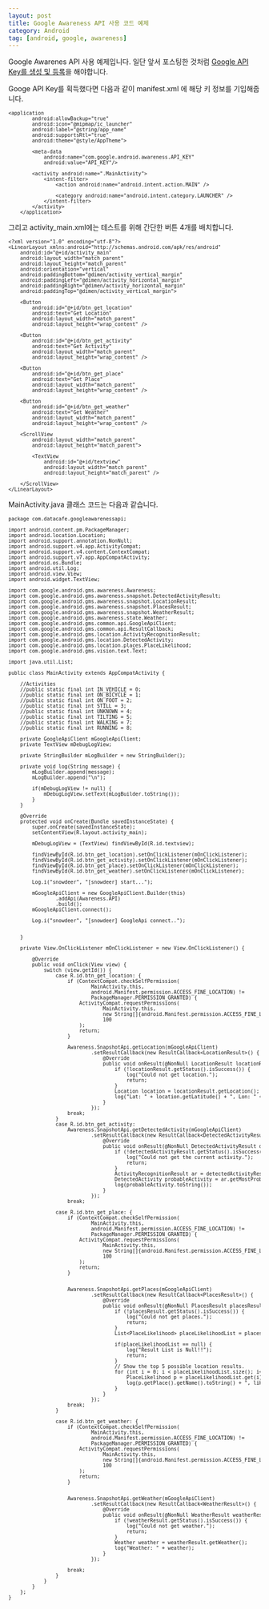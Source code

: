 ```yaml
---
layout: post
title: Google Awareness API 사용 코드 예제
category: Android
tag: [android, google, awareness]
---
```


Google Awarenes API 사용 예제입니다.
일단 앞서 포스팅한 것처럼 [Google API Key를 생성 및 등록](http://snowdeer.github.io//android/2016/12/04/android-how-to-use-google-api-key.html)을 해야합니다.

Googe API Key를 획득했다면 다음과 같이 manifest.xml 에 해당 키 정보를 기입해줍니다.

<pre class="prettyprint" style="font-size:0.7em;">
&lt;application
        android:allowBackup="true"
        android:icon="@mipmap/ic_launcher"
        android:label="@string/app_name"
        android:supportsRtl="true"
        android:theme="@style/AppTheme"&gt;

        &lt;meta-data
            android:name="com.google.android.awareness.API_KEY"
            android:value="API_KEY"/&gt;

        &lt;activity android:name=".MainActivity"&gt;
            &lt;intent-filter&gt;
                &lt;action android:name="android.intent.action.MAIN" /&gt;

                &lt;category android:name="android.intent.category.LAUNCHER" /&gt;
            &lt;/intent-filter&gt;
        &lt;/activity&gt;
    &lt;/application&gt;
</pre>

그리고 activity_main.xml에는 테스트를 위해 간단한 버튼 4개를 배치합니다.

<pre class="prettyprint" style="font-size:0.7em;">
&lt;?xml version="1.0" encoding="utf-8"?&gt;
&lt;LinearLayout xmlns:android="http://schemas.android.com/apk/res/android"
    android:id="@+id/activity_main"
    android:layout_width="match_parent"
    android:layout_height="match_parent"
    android:orientation="vertical"
    android:paddingBottom="@dimen/activity_vertical_margin"
    android:paddingLeft="@dimen/activity_horizontal_margin"
    android:paddingRight="@dimen/activity_horizontal_margin"
    android:paddingTop="@dimen/activity_vertical_margin"&gt;

    &lt;Button
        android:id="@+id/btn_get_location"
        android:text="Get Location"
        android:layout_width="match_parent"
        android:layout_height="wrap_content" /&gt;

    &lt;Button
        android:id="@+id/btn_get_activity"
        android:text="Get Activity"
        android:layout_width="match_parent"
        android:layout_height="wrap_content" /&gt;

    &lt;Button
        android:id="@+id/btn_get_place"
        android:text="Get Place"
        android:layout_width="match_parent"
        android:layout_height="wrap_content" /&gt;

    &lt;Button
        android:id="@+id/btn_get_weather"
        android:text="Get Weather"
        android:layout_width="match_parent"
        android:layout_height="wrap_content" /&gt;

    &lt;ScrollView
        android:layout_width="match_parent"
        android:layout_height="match_parent"&gt;

        &lt;TextView
            android:id="@+id/textview"
            android:layout_width="match_parent"
            android:layout_height="match_parent" /&gt;

    &lt;/ScrollView&gt;
&lt;/LinearLayout&gt;
</pre>

MainActivity.java 클래스 코드는 다음과 같습니다.

<pre class="prettyprint" style="font-size:0.7em;">
package com.datacafe.googleawarenessapi;

import android.content.pm.PackageManager;
import android.location.Location;
import android.support.annotation.NonNull;
import android.support.v4.app.ActivityCompat;
import android.support.v4.content.ContextCompat;
import android.support.v7.app.AppCompatActivity;
import android.os.Bundle;
import android.util.Log;
import android.view.View;
import android.widget.TextView;

import com.google.android.gms.awareness.Awareness;
import com.google.android.gms.awareness.snapshot.DetectedActivityResult;
import com.google.android.gms.awareness.snapshot.LocationResult;
import com.google.android.gms.awareness.snapshot.PlacesResult;
import com.google.android.gms.awareness.snapshot.WeatherResult;
import com.google.android.gms.awareness.state.Weather;
import com.google.android.gms.common.api.GoogleApiClient;
import com.google.android.gms.common.api.ResultCallback;
import com.google.android.gms.location.ActivityRecognitionResult;
import com.google.android.gms.location.DetectedActivity;
import com.google.android.gms.location.places.PlaceLikelihood;
import com.google.android.gms.vision.text.Text;

import java.util.List;

public class MainActivity extends AppCompatActivity {

    //Activities
    //public static final int IN_VEHICLE = 0;
    //public static final int ON_BICYCLE = 1;
    //public static final int ON_FOOT = 2;
    //public static final int STILL = 3;
    //public static final int UNKNOWN = 4;
    //public static final int TILTING = 5;
    //public static final int WALKING = 7;
    //public static final int RUNNING = 8;

    private GoogleApiClient mGoogleApiClient;
    private TextView mDebugLogView;

    private StringBuilder mLogBuilder = new StringBuilder();

    private void log(String message) {
        mLogBuilder.append(message);
        mLogBuilder.append("\n");

        if(mDebugLogView != null) {
            mDebugLogView.setText(mLogBuilder.toString());
        }
    }

    @Override
    protected void onCreate(Bundle savedInstanceState) {
        super.onCreate(savedInstanceState);
        setContentView(R.layout.activity_main);

        mDebugLogView = (TextView) findViewById(R.id.textview);

        findViewById(R.id.btn_get_location).setOnClickListener(mOnClickListener);
        findViewById(R.id.btn_get_activity).setOnClickListener(mOnClickListener);
        findViewById(R.id.btn_get_place).setOnClickListener(mOnClickListener);
        findViewById(R.id.btn_get_weather).setOnClickListener(mOnClickListener);

        Log.i("snowdeer", "[snowdeer] start...");

        mGoogleApiClient = new GoogleApiClient.Builder(this)
                .addApi(Awareness.API)
                .build();
        mGoogleApiClient.connect();

        Log.i("snowdeer", "[snowdeer] GoogleApi connect..");


    }

    private View.OnClickListener mOnClickListener = new View.OnClickListener() {

        @Override
        public void onClick(View view) {
            switch (view.getId()) {
                case R.id.btn_get_location: {
                    if (ContextCompat.checkSelfPermission(
                            MainActivity.this,
                            android.Manifest.permission.ACCESS_FINE_LOCATION) !=
                            PackageManager.PERMISSION_GRANTED) {
                        ActivityCompat.requestPermissions(
                                MainActivity.this,
                                new String[]{android.Manifest.permission.ACCESS_FINE_LOCATION},
                                100
                        );
                        return;
                    }

                    Awareness.SnapshotApi.getLocation(mGoogleApiClient)
                            .setResultCallback(new ResultCallback&lt;LocationResult&gt;() {
                                @Override
                                public void onResult(@NonNull LocationResult locationResult) {
                                    if (!locationResult.getStatus().isSuccess()) {
                                        log("Could not get location.");
                                        return;
                                    }
                                    Location location = locationResult.getLocation();
                                    log("Lat: " + location.getLatitude() + ", Lon: " + location.getLongitude());
                                }
                            });
                    break;
                }
                case R.id.btn_get_activity:
                    Awareness.SnapshotApi.getDetectedActivity(mGoogleApiClient)
                            .setResultCallback(new ResultCallback&lt;DetectedActivityResult&gt;() {
                                @Override
                                public void onResult(@NonNull DetectedActivityResult detectedActivityResult) {
                                    if (!detectedActivityResult.getStatus().isSuccess()) {
                                        log("Could not get the current activity.");
                                        return;
                                    }
                                    ActivityRecognitionResult ar = detectedActivityResult.getActivityRecognitionResult();
                                    DetectedActivity probableActivity = ar.getMostProbableActivity();
                                    log(probableActivity.toString());
                                }
                            });
                    break;

                case R.id.btn_get_place: {
                    if (ContextCompat.checkSelfPermission(
                            MainActivity.this,
                            android.Manifest.permission.ACCESS_FINE_LOCATION) !=
                            PackageManager.PERMISSION_GRANTED) {
                        ActivityCompat.requestPermissions(
                                MainActivity.this,
                                new String[]{android.Manifest.permission.ACCESS_FINE_LOCATION},
                                100
                        );
                        return;
                    }


                    Awareness.SnapshotApi.getPlaces(mGoogleApiClient)
                            .setResultCallback(new ResultCallback&lt;PlacesResult&gt;() {
                                @Override
                                public void onResult(@NonNull PlacesResult placesResult) {
                                    if (!placesResult.getStatus().isSuccess()) {
                                        log("Could not get places.");
                                        return;
                                    }
                                    List&lt;PlaceLikelihood&gt; placeLikelihoodList = placesResult.getPlaceLikelihoods();

                                    if(placeLikelihoodList == null) {
                                        log("Result List is Null!!");
                                        return;
                                    }
                                    // Show the top 5 possible location results.
                                    for (int i = 0; i < placeLikelihoodList.size(); i++) {
                                        PlaceLikelihood p = placeLikelihoodList.get(i);
                                        log(p.getPlace().getName().toString() + ", likelihood: " + p.getLikelihood());
                                    }
                                }
                            });
                    break;
                }

                case R.id.btn_get_weather: {
                    if (ContextCompat.checkSelfPermission(
                            MainActivity.this,
                            android.Manifest.permission.ACCESS_FINE_LOCATION) !=
                            PackageManager.PERMISSION_GRANTED) {
                        ActivityCompat.requestPermissions(
                                MainActivity.this,
                                new String[]{android.Manifest.permission.ACCESS_FINE_LOCATION},
                                100
                        );
                        return;
                    }


                    Awareness.SnapshotApi.getWeather(mGoogleApiClient)
                            .setResultCallback(new ResultCallback&lt;WeatherResult&gt;() {
                                @Override
                                public void onResult(@NonNull WeatherResult weatherResult) {
                                    if (!weatherResult.getStatus().isSuccess()) {
                                        log("Could not get weather.");
                                        return;
                                    }
                                    Weather weather = weatherResult.getWeather();
                                    log("Weather: " + weather);
                                }
                            });

                    break;
                }
            }
        }
    };
}
</pre>
